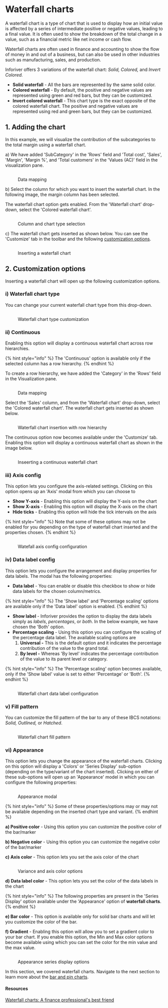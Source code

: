 # Waterfall charts

A waterfall chart is a type of chart that is used to display how an initial value is affected by a series of intermediate positive or negative values, leading to a final value. It is often used to show the breakdown of the total change in a value, such as a financial metric like net income or cash flow.&#x20;

Waterfall charts are often used in finance and accounting to show the flow of money in and out of a business, but can also be used in other industries such as manufacturing, sales, and production.

Inforiver offers 3 variations of the waterfall chart: _Solid, Colored,_ and _Invert Colored._

* **Solid waterfall** - All the bars are represented by the same solid color.&#x20;
* **Colored waterfall** - By default, the positive and negative values are represented using green and red bars, but they can be customized.
* **Invert colored waterfall** - This chart type is the exact opposite of the colored waterfall chart. The positive and negative values are represented using red and green bars, but they can be customized.

## 1. Adding the chart

In this example, we will visualize the contribution of the subcategories to the total margin using a waterfall chart.

a) We have added 'SubCategory' in the 'Rows' field and 'Total cost', 'Sales', 'Margin', 'Margin %', and 'Total customers' in the 'Values (AC)' field in the visualization pane.

<figure><img src="../../.gitbook/assets/waterfall-chart-pane.png" alt=""><figcaption><p>Data mapping</p></figcaption></figure>

b) Select the column for which you want to insert the waterfall chart. In the following image, the margin column has been selected.

The waterfall chart option gets enabled. From the 'Waterfall chart' drop-down, select the 'Colored waterfall chart'.&#x20;

<figure><img src="../../.gitbook/assets/waterfall-column-chart-selection.png" alt=""><figcaption><p>Column and chart type selection</p></figcaption></figure>

c) The waterfall chart gets inserted as shown below. You can see the 'Customize' tab in the toolbar and the following [customization options](waterfall-charts.md#2.-customization-options).

<figure><img src="../../.gitbook/assets/waterfall-insertion.png" alt=""><figcaption><p>Inserting a waterfall chart</p></figcaption></figure>

## 2. Customization options

Inserting a waterfall chart will open up the following customization options.

### **i) Waterfall chart type**&#x20;

You can change your current waterfall chart type from this drop-down.

<figure><img src="../../.gitbook/assets/waterfall-chart-type-option.png" alt=""><figcaption><p>Waterfall chart type customization</p></figcaption></figure>

### **ii) Continuous**&#x20;

Enabling this option will display a continuous waterfall chart across row hierarchies.

{% hint style="info" %}
The 'Continuous' option is available only if the selected column has a row hierarchy.
{% endhint %}

To create a row hierarchy, we have added the 'Category' in the 'Rows' field in the Visualization pane.

<figure><img src="../../.gitbook/assets/waterfallchart-visualization-pane (1).png" alt=""><figcaption><p>Data mapping</p></figcaption></figure>

Select the 'Sales' column, and from the 'Waterfall chart' drop-down, select the 'Colored waterfall chart'.  The waterfall chart gets inserted as shown below.

<figure><img src="../../.gitbook/assets/waterfall-chart-insertion (1).png" alt=""><figcaption><p>Waterfall chart insertion with row hierarchy</p></figcaption></figure>

The continuous option now becomes available under the 'Customize' tab. Enabling this option will display a continuous waterfall chart as shown in the image below.

<figure><img src="../../.gitbook/assets/continuous-waterfall-chart.png" alt=""><figcaption><p>Inseerting a continuous waterfall chart</p></figcaption></figure>

### **iii) Axis config**&#x20;

This option lets you configure the axis-related settings. Clicking on this option opens up an 'Axis' modal from which you can choose to&#x20;

* **Show Y-axis** - Enabling this option will display the Y-axis on the chart
* **Show X-axis** - Enabling this option will display the X-axis on the chart
* **Hide ticks** - Enabling this option will hide the tick intervals on the axis

{% hint style="info" %}
Note that some of these options may not be enabled for you depending on the type of waterfall chart inserted and the properties chosen.
{% endhint %}

<figure><img src="../../.gitbook/assets/waterfall-axis-config.png" alt=""><figcaption><p>Watefall axis config configuration</p></figcaption></figure>

### **iv) Data label config**&#x20;

This option lets you configure the arrangement and display properties for data labels. The modal has the following properties:

* **Data label** - You can enable or disable this checkbox to show or hide data labels for the chosen column/metrics.&#x20;

{% hint style="info" %}
The 'Show label' and 'Percentage scaling' options are available only if the 'Data label' option is enabled.
{% endhint %}

* **Show label** - Inforiver provides the option to display the data labels simply as _labels_, _percentages_, or _both_. In the below example, we have chosen the 'Both' option.
* **Percentage scaling** - Using this option you can configure the scaling of the percentage data label. The available scaling options are
  1. **Universal -** This is the default option and it indicates the percentage contribution of the value to the grand total.
  2. **By level -** Whereas 'By level' indicates the percentage contribution of the value to its parent level or category.

{% hint style="info" %}
The 'Percentage scaling' option becomes available, only if the 'Show label' value is set to either 'Percentage' or 'Both'.
{% endhint %}

<figure><img src="../../.gitbook/assets/waterfall-datalabel-config.png" alt=""><figcaption><p>Waterfall chart data label configuration</p></figcaption></figure>

### **v) Fill pattern**&#x20;

You can customize the fill pattern of the bar to any of these IBCS notations: _Solid, Outlined,_ or _Hatched_.

<figure><img src="../../.gitbook/assets/waterfall-fill-pattern (2).png" alt=""><figcaption><p>Waterfall chart fill pattern</p></figcaption></figure>

### vi) Appearance

This option lets you change the appearance of the waterfall charts. Clicking on this option will display a 'Colors' or 'Series Display' sub-option (depending on the type/variant of the chart inserted). Clicking on either of these sub-options will open up an 'Appearance' model in which you can configure the following properties:

<figure><img src="../../.gitbook/assets/waterfall-appearance.png" alt=""><figcaption><p>Appearance modal</p></figcaption></figure>

{% hint style="info" %}
Some of these properties/options may or may not be available depending on the inserted chart type and variant.
{% endhint %}

**a) Positive color** - Using this option you can customize the positive color of the bar/marker

**b) Negative color** - Using this option you can customize the negative color of the bar/marker

**c) Axis color** - This option lets you set the axis color of the chart

<figure><img src="../../.gitbook/assets/waterfall-variance-option.png" alt=""><figcaption><p>Variance and axis color options</p></figcaption></figure>

**d) Data label color** - This option lets you set the color of the data labels in the chart

{% hint style="info" %}
The following properties are present in the 'Series Display' option available under the 'Appearance' option of **waterfall charts**.
{% endhint %}

**e) Bar color** - This option is available only for solid bar charts and will let you customize the color of the bar.

**f) Gradient** - Enabling this option will allow you to set a gradient color to your bar chart. If you enable this option, the Min and Max color options become available using which you can set the color for the min value and the max value.

<figure><img src="../../.gitbook/assets/waterfall-gradient.png" alt=""><figcaption><p>Appearance series display options</p></figcaption></figure>

In this section, we covered waterfall charts. Navigate to the next section to learn more about the [bar and pin charts](bar-and-pin-charts.md).

#### Resources

[Waterfall charts: A finance professional's best friend](https://inforiver.com/insights/waterfall-charts-finance-professionals-best-friend/)
